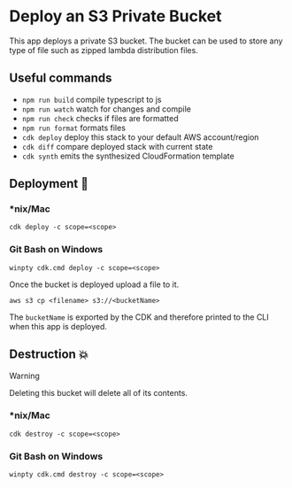 # Deploy an S3 Private Bucket

This app deploys a private S3 bucket. The bucket can be used to store any type of file such as zipped lambda distribution files.

## Useful commands

- `npm run build` compile typescript to js
- `npm run watch` watch for changes and compile
- `npm run check` checks if files are formatted
- `npm run format` formats files
- `cdk deploy` deploy this stack to your default AWS account/region
- `cdk diff` compare deployed stack with current state
- `cdk synth` emits the synthesized CloudFormation template

## Deployment :rocket:

### \*nix/Mac

`cdk deploy -c scope=<scope>`

### Git Bash on Windows

`winpty cdk.cmd deploy -c scope=<scope>`

Once the bucket is deployed upload a file to it.

`aws s3 cp <filename> s3://<bucketName>`

The `bucketName` is exported by the CDK and therefore printed to the CLI when this app is deployed.

## Destruction :boom:

> [!WARNING]
> Deleting this bucket will delete all of its contents.

### \*nix/Mac

`cdk destroy -c scope=<scope>`

### Git Bash on Windows

`winpty cdk.cmd destroy -c scope=<scope>`
